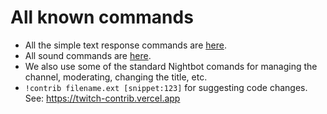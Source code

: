 # All known commands

* All the simple text response commands are [here](https://github.com/tombh/tombh_twitch_bot/blob/main/config.toml).
* All sound commands are [here](https://github.com/tombh/tombh_twitch_bot/blob/main/docs/SOUNDS.md).
* We also use some of the standard Nightbot comands for managing the channel, moderating, changing the title, etc.
* `!contrib filename.ext [snippet:123]` for suggesting code changes. See: https://twitch-contrib.vercel.app
